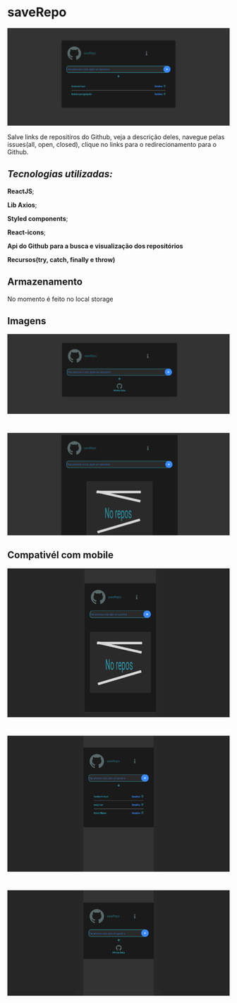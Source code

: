 # saveRepo

<img src="https://raw.githubusercontent.com/KelvinLopes/saverepoapp/master/hotscreenrepo.png" alt="Imagem de tela do saveRepo com lista de repositórios"/>

Salve links de repositíros do Github, veja a descrição deles, navegue pelas issues(all, open, closed), clique no links para o redirecionamento para o Github.


## _Tecnologias utilizadas:_

**ReactJS**;

**Lib Axios**;

**Styled components**;

**React-icons**;

**Api do Github para a busca e visualização dos repositórios**

**Recursos(try, catch, finally e throw)**

## Armazenamento

No momento é feito no local storage




## Imagens

<img src="https://raw.githubusercontent.com/KelvinLopes/saverepoapp/master/hotscreenrepohidden.png" alt="Imagem de tela dosaveRepo com lista de repositórios oculta"/>

#
<img src="https://raw.githubusercontent.com/KelvinLopes/saverepoapp/master/hotscreennorepo.png" alt="Imagem de tela do saveRepo sem lista de repositórios oculta"/>

## Compativél com mobile


<img src="https://raw.githubusercontent.com/KelvinLopes/saverepoapp/master/responsivo.png" alt="Imagem de tela do saveRepo mobile sem lista"/>


#
<img src="https://raw.githubusercontent.com/KelvinLopes/saverepoapp/master/showlist.png" alt="Imagem de tela do saveRepo mobile com lista"/>


#
<img src="https://raw.githubusercontent.com/KelvinLopes/saverepoapp/master/hiddenlist.png" alt="Imagem de tela do saveRepo mobile com lista oculta" />
